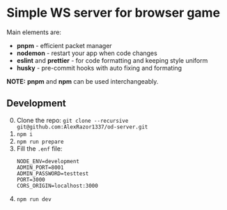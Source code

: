 # Simple WS server for browser game

Main elements are:
- **pnpm** - efficient packet manager
- **nodemon** - restart your app when code changes
- **eslint** and **prettier** - for code formatting and keeping style uniform
- **husky** - pre-commit hooks with auto fixing and formating

**NOTE:** **pnpm** and **npm** can be used interchangeably.

## Development

0. Clone the repo: `git clone --recursive git@github.com:AlexRazor1337/od-server.git`
1. `npm i`
2. `npm run prepare`
3. Fill the `.enf` file:
    ```env
    NODE_ENV=development
    ADMIN_PORT=8001
    ADMIN_PASSWORD=testtest
    PORT=3000
    CORS_ORIGIN=localhost:3000
    ```
4. `npm run dev`
